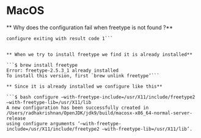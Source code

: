 # MacOS


** Why does the configuration fail when freetype is not found ?**

```configure: error: Could not find freetype!  
configure exiting with result code 1```


** When we try to install freetype we find it is already installed**

```$ brew install freetype
Error: freetype-2.5.3_1 already installed
To install this version, first `brew unlink freetype’```

** Since it is already installed we configure like this**

```$ bash configure –with-freetype-include=/usr/X11/include/freetype2 –with-freetype-lib=/usr/X11/lib
A new configuration has been successfully created in
/Users/radhakrishnan/OpenJDK/jdk9/build/macosx-x86_64-normal-server-release
using configure arguments ‘–with-freetype-include=/usr/X11/include/freetype2 –with-freetype-lib=/usr/X11/lib’.
```